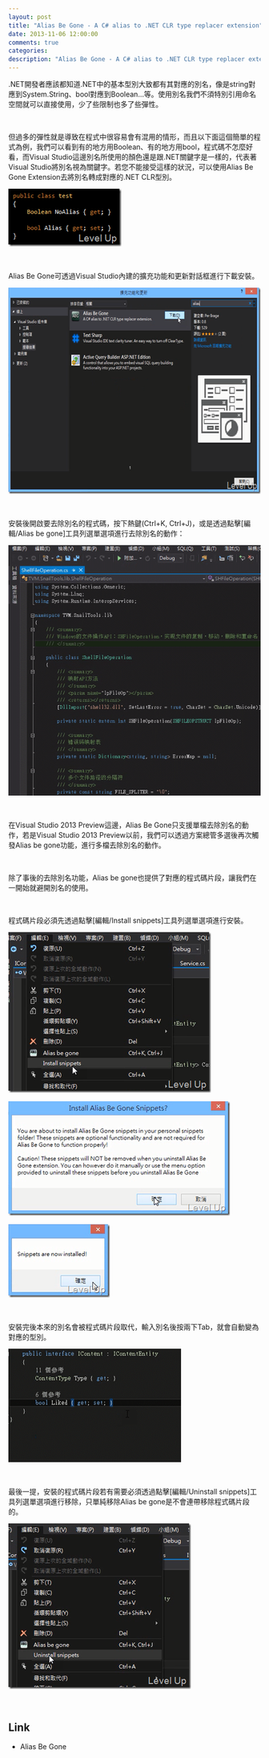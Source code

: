 ```yaml
---
layout: post
title: "Alias Be Gone - A C# alias to .NET CLR type replacer extension"
date: 2013-11-06 12:00:00
comments: true
categories: 
description: "Alias Be Gone - A C# alias to .NET CLR type replacer extension"
---
```

<p>
	.NET開發者應該都知道.NET中的基本型別大致都有其對應的別名，像是string對應到System.String、bool對應到Boolean...等。使用別名我們不須特別引用命名空間就可以直接使用，少了些限制也多了些彈性。</p>
<p>
	 </p>
<p>
	但過多的彈性就是導致在程式中很容易會有混用的情形，而且以下面這個簡單的程式為例，我們可以看到有的地方用Boolean、有的地方用bool，程式碼不怎麼好看，而Visual Studio這邊別名所使用的顏色還是跟.NET關鍵字是一樣的，代表著Visual Studio將別名視為關鍵字。若您不能接受這樣的狀況，可以使用Alias Be Gone Extension去將別名轉成對應的.NET CLR型別。</p>
<p>
	<img alt="image" border="0" height="115" src="\images\posts\4f45e11a-1310-411b-84fd-ed2efe4f66a8\image_thumb_5.png" style="border-top: 0px; border-right: 0px; border-bottom: 0px; border-left: 0px" width="226" /></p>
<p>
	 </p>
<p>
	Alias Be Gone可透過Visual Studio內建的擴充功能和更新對話框進行下載安裝。</p>
<p>
	<img alt="image" border="0" height="411" src="\images\posts\4f45e11a-1310-411b-84fd-ed2efe4f66a8\image_thumb.png" style="border-top: 0px; border-right: 0px; border-bottom: 0px; border-left: 0px" width="644" /></p>
<p>
	 </p>
<p>
	安裝後開啟要去除別名的程式碼，按下熱鍵(Ctrl+K, Ctrl+J)，或是透過點擊[編輯/Alias be gone]工具列選單選項進行去除別名的動作：</p>
<p>
	<img border="0" src="\images\posts\4f45e11a-1310-411b-84fd-ed2efe4f66a8\201383117413407.gif" /></p>
<p>
	 </p>
<p>
	在Visual Studio 2013 Preview這邊，Alias Be Gone只支援單檔去除別名的動作，若是Visual Studio 2013 Preview以前，我們可以透過方案總管多選後再次觸發Alias be gone功能，進行多檔去除別名的動作。</p>
<p>
	 </p>
<p>
	除了事後的去除別名功能，Alias be gone也提供了對應的程式碼片段，讓我們在一開始就避開別名的使用。</p>
<p>
	 </p>
<p>
	程式碼片段必須先透過點擊[編輯/Install snippets]工具列選單選項進行安裝。</p>
<p>
	<img alt="image" border="0" height="320" src="\images\posts\4f45e11a-1310-411b-84fd-ed2efe4f66a8\image_thumb_1.png" style="border-top: 0px; border-right: 0px; border-bottom: 0px; border-left: 0px" width="405" /></p>
<p>
	<img alt="image" border="0" height="228" src="\images\posts\4f45e11a-1310-411b-84fd-ed2efe4f66a8\image_thumb_2.png" style="border-top: 0px; border-right: 0px; border-bottom: 0px; border-left: 0px" width="443" /></p>
<p>
	<img alt="image" border="0" height="146" src="\images\posts\4f45e11a-1310-411b-84fd-ed2efe4f66a8\image_thumb_3.png" style="border-top: 0px; border-right: 0px; border-bottom: 0px; border-left: 0px" width="203" /></p>
<p>
	 </p>
<p>
	安裝完後本來的別名會被程式碼片段取代，輸入別名後按兩下Tab，就會自動變為對應的型別。</p>
<p>
	<img border="0" src="\images\posts\4f45e11a-1310-411b-84fd-ed2efe4f66a8\201383117447407.gif" /></p>
<p>
	 </p>
<p>
	最後一提，安裝的程式碼片段若有需要必須透過點擊[編輯/Uninstall snippets]工具列選單選項進行移除，只單純移除Alias be gone是不會連帶移除程式碼片段的。</p>
<p>
	<img alt="image" border="0" height="330" src="\images\posts\4f45e11a-1310-411b-84fd-ed2efe4f66a8\image_thumb_4.png" style="border-top: 0px; border-right: 0px; border-bottom: 0px; border-left: 0px" width="365" /></p>
<p>
	 </p>
<h2>
	Link</h2>
<ul>
	<li>
		Alias Be Gone</li>
</ul>
